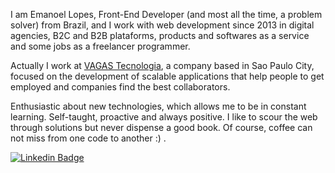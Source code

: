 I am Emanoel Lopes, Front-End Developer (and most all the time, a problem solver) from Brazil, and I work with web development since 2013 in digital agencies, B2C and B2B plataforms, products and softwares as a service and some jobs as a freelancer programmer.

Actually I work at [VAGAS Tecnologia](vagas.com.br/), a company based in Sao Paulo City, focused on the development of scalable applications that help people to get employed and companies find the best collaborators.

Enthusiastic about new technologies, which allows me to be in constant learning. Self-taught, proactive and always positive. I like to scour the web through solutions but never dispense a good book. Of course, coffee can not miss from one code to another :)
.

[![Linkedin Badge](https://img.shields.io/badge/-LinkedIn-blue?style=flat-square&logo=Linkedin&logoColor=white&link=https://www.linkedin.com/in/emanoel-lopes-64100839/)](https://www.linkedin.com/in/emanoel-lopes-64100839/)

